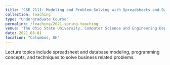 ```yaml
---
title: "CSE 2111: Modeling and Problem Solving with Spreadsheets and Databases"
collection: teaching
type: "Undergraduate Course"
permalink: /teaching/2021-spring-teaching
venue: "The Ohio State University, Computer Science and Engineering Department"
date: 2021-08-01
location: "Columbus, OH"
---
```


Lecture topics include spreadsheet and database modeling, programming concepts, and techniques to solve business related
problems.
